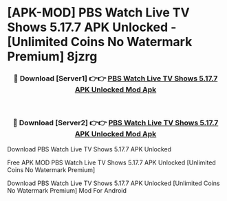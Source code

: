 # [APK-MOD] PBS  Watch Live TV Shows 5.17.7 APK Unlocked - [Unlimited Coins No Watermark Premium] 8jzrg



<div align="center">
<h3>🔴 Download [Server1] 👉👉 <a href="https://momento.my/?title=PBS__Watch_Live_TV_Shows_5.17.7_APK_Unlocked">PBS  Watch Live TV Shows 5.17.7 APK Unlocked Mod Apk</a></h3><br>

<h3>🔴 Download [Server2] 👉👉 <a href="https://momento.my/?title=PBS__Watch_Live_TV_Shows_5.17.7_APK_Unlocked">PBS  Watch Live TV Shows 5.17.7 APK Unlocked Mod Apk</a></h3>
</div>



Download PBS  Watch Live TV Shows 5.17.7 APK Unlocked 

Free APK MOD PBS  Watch Live TV Shows 5.17.7 APK Unlocked [Unlimited Coins No Watermark Premium]

Download PBS  Watch Live TV Shows 5.17.7 APK Unlocked [Unlimited Coins No Watermark Premium] Mod For Android
